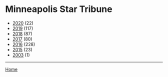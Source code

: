# Minneapolis Star Tribune

  * [2020](./minneapolis-star-tribune-2020.md/) (22)
  * [2019](./minneapolis-star-tribune-2019.md/) (117)
  * [2018](./minneapolis-star-tribune-2018.md/) (87)
  * [2017](./minneapolis-star-tribune-2017.md/) (80)
  * [2016](./minneapolis-star-tribune-2016.md/) (228)
  * [2015](./minneapolis-star-tribune-2015.md/) (23)
  * [2003](./minneapolis-star-tribune-2003.md/) (1)

----

[Home](../)
